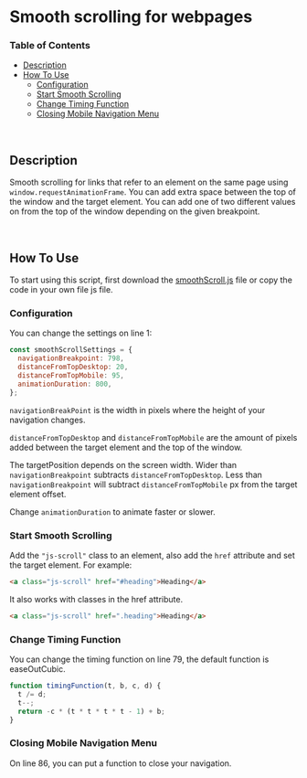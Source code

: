 # Smooth scrolling for webpages <!-- omit in toc -->

### Table of Contents <!-- omit in toc -->

- [Description](#description)
- [How To Use](#how-to-use)
  - [Configuration](#configuration)
  - [Start Smooth Scrolling](#start-smooth-scrolling)
  - [Change Timing Function](#change-timing-function)
  - [Closing Mobile Navigation Menu](#closing-mobile-navigation-menu)

<br />

## Description

Smooth scrolling for links that refer to an element on the same page using `window.requestAnimationFrame`. You can add extra space between the top of the window and the target element. You can add one of two different values on from the top of the window depending on the given breakpoint.

<br />

## How To Use

To start using this script, first download the [smoothScroll.js](https://raw.githubusercontent.com/wesselvanree/smooth-scrolling/master/smoothScroll.js) file or copy the code in your own file js file.

### Configuration

You can change the settings on line 1:

```js
const smoothScrollSettings = {
  navigationBreakpoint: 798,
  distanceFromTopDesktop: 20,
  distanceFromTopMobile: 95,
  animationDuration: 800,
};
```

`navigationBreakPoint` is the width in pixels where the height of your navigation changes.

`distanceFromTopDesktop` and `distanceFromTopMobile` are the amount of pixels added between the target element and the top of the window.

The targetPosition depends on the screen width. Wider than `navigationBreakpoint` subtracts `distanceFromTopDesktop`.
Less than `navigationBreakpoint` will subtract `distanceFromTopMobile` px from the target element offset.

Change `animationDuration` to animate faster or slower.

### Start Smooth Scrolling

Add the `"js-scroll"` class to an element, also add the `href` attribute and set the target element. For example:

```html
<a class="js-scroll" href="#heading">Heading</a>
```

It also works with classes in the href attribute.

```html
<a class="js-scroll" href=".heading">Heading</a>
```

### Change Timing Function

You can change the timing function on line 79, the default function is easeOutCubic.

```javascript
function timingFunction(t, b, c, d) {
  t /= d;
  t--;
  return -c * (t * t * t * t - 1) + b;
}
```

### Closing Mobile Navigation Menu

On line 86, you can put a function to close your navigation.
